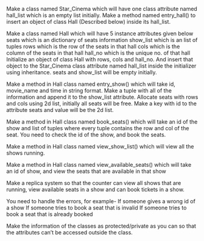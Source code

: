 
Make a class named Star_Cinema which will have one class attribute named hall_list which is an empty list initially. Make a method named entry_hall() to insert an object of class Hall (Described below) inside its hall_list.

Make a class named Hall which will have 5 instance attributes given below	
seats which is an dictionary of seats information
show_list which is an list of tuples
rows which is the row of the seats in that hall
cols which is the column of the seats in that hall
hall_no which is the unique no. of that hall
Initialize an object of class Hall with rows, cols and hall_no. And insert that object to the Star_Cinema class attribute named hall_list inside the initializer using inheritance. seats and show_list will be empty initially.

Make a method in Hall class named entry_show() which will take id, movie_name and time in string format. Make a tuple with all of the information and append it to the show_list attribute. Allocate seats with rows and cols using 2d list, initially all seats will be free. Make a key with id to the attribute seats and value will be the 2d list.

Make a method in Hall class named book_seats() which will take an id of the show and list of tuples where every tuple contains the row and col of the seat. You need to check the id of the show, and book the seats.

Make a method in Hall class named view_show_list() which will view all the shows running.

Make a method in Hall class named view_available_seats() which will take an id of show, and view the seats that are available in that show

Make a replica system so that the counter can view all shows that are running, view available seats in a show and can book tickets in a show. 

You need to handle the errors, for example-	
If someone gives a wrong id of a show
If someone tries to book a seat that is invalid
If someone tries to book a seat that is already booked


Make the information of the classes as protected/private as you can so that the attributes can’t be accessed outside the class.	
